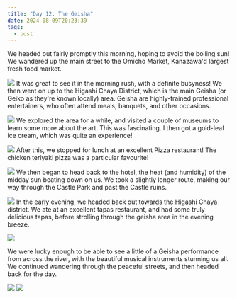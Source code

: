 ```yaml
---
title: "Day 12: The Geisha"
date: 2024-08-09T20:23:39
tags:
  - post
---
```

We headed out fairly promptly this morning, hoping to avoid the boiling sun! We wandered up the main street to the Omicho Market, Kanazawa'd largest fresh food market. 

![](/japan/media/1000020288.jpg)
It was great to see it in the morning rush, with a definite busyness! We then went on up to the Higashi Chaya District, which is the main Geisha (or Geiko as they're known locally) area. Geisha are highly-trained professional entertainers, who often attend meals, banquets, and other occasions.

![](/japan/media/1000020363.jpg)
We explored the area for a while, and visited a couple of museums to learn some more about the art. This was fascinating. I then got a gold-leaf ice cream, which was quite an experience!

![](/japan/media/1000020343.jpg)
After this, we stopped for lunch at an excellent Pizza restaurant! The chicken teriyaki pizza was a particular favourite!

![](/japan/media/1000020328.jpg)
We then began to head back to the hotel, the heat (and humidity) of the midday sun beating down on us. We took a slightly longer route, making our way through the Castle Park and past the Castle ruins. 

![](/japan/media/1000020372.jpg)
In the early evening, we headed back out towards the Higashi Chaya district. We ate at an excellent tapas restaurant, and had some truly delicious tapas, before strolling through the geisha area in the evening breeze.

![](/japan/media/1000020408.jpg)

We were lucky enough to be able to see a little of a Geisha performance from across the river, with the beautiful musical instruments stunning us all. We continued wandering through the peaceful streets, and then headed back for the day.

![](/japan/media/1000020432.jpg)
![](/japan/media/1000020453.jpg)
